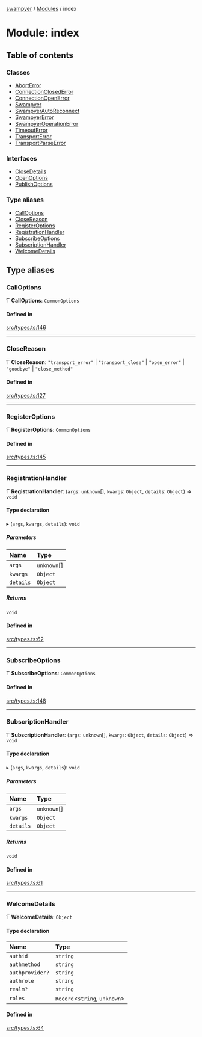 [swampyer](../README.md) / [Modules](../modules.md) / index

# Module: index

## Table of contents

### Classes

- [AbortError](../classes/index.AbortError.md)
- [ConnectionClosedError](../classes/index.ConnectionClosedError.md)
- [ConnectionOpenError](../classes/index.ConnectionOpenError.md)
- [Swampyer](../classes/index.Swampyer.md)
- [SwampyerAutoReconnect](../classes/index.SwampyerAutoReconnect.md)
- [SwampyerError](../classes/index.SwampyerError.md)
- [SwampyerOperationError](../classes/index.SwampyerOperationError.md)
- [TimeoutError](../classes/index.TimeoutError.md)
- [TransportError](../classes/index.TransportError.md)
- [TransportParseError](../classes/index.TransportParseError.md)

### Interfaces

- [CloseDetails](../interfaces/index.CloseDetails.md)
- [OpenOptions](../interfaces/index.OpenOptions.md)
- [PublishOptions](../interfaces/index.PublishOptions.md)

### Type aliases

- [CallOptions](index.md#calloptions)
- [CloseReason](index.md#closereason)
- [RegisterOptions](index.md#registeroptions)
- [RegistrationHandler](index.md#registrationhandler)
- [SubscribeOptions](index.md#subscribeoptions)
- [SubscriptionHandler](index.md#subscriptionhandler)
- [WelcomeDetails](index.md#welcomedetails)

## Type aliases

### CallOptions

Ƭ **CallOptions**: `CommonOptions`

#### Defined in

[src/types.ts:146](https://github.com/zaberSatnam/js-swampyer/blob/51c14e1/src/types.ts#L146)

___

### CloseReason

Ƭ **CloseReason**: ``"transport_error"`` \| ``"transport_close"`` \| ``"open_error"`` \| ``"goodbye"`` \| ``"close_method"``

#### Defined in

[src/types.ts:127](https://github.com/zaberSatnam/js-swampyer/blob/51c14e1/src/types.ts#L127)

___

### RegisterOptions

Ƭ **RegisterOptions**: `CommonOptions`

#### Defined in

[src/types.ts:145](https://github.com/zaberSatnam/js-swampyer/blob/51c14e1/src/types.ts#L145)

___

### RegistrationHandler

Ƭ **RegistrationHandler**: (`args`: `unknown`[], `kwargs`: `Object`, `details`: `Object`) => `void`

#### Type declaration

▸ (`args`, `kwargs`, `details`): `void`

##### Parameters

| Name | Type |
| :------ | :------ |
| `args` | `unknown`[] |
| `kwargs` | `Object` |
| `details` | `Object` |

##### Returns

`void`

#### Defined in

[src/types.ts:62](https://github.com/zaberSatnam/js-swampyer/blob/51c14e1/src/types.ts#L62)

___

### SubscribeOptions

Ƭ **SubscribeOptions**: `CommonOptions`

#### Defined in

[src/types.ts:148](https://github.com/zaberSatnam/js-swampyer/blob/51c14e1/src/types.ts#L148)

___

### SubscriptionHandler

Ƭ **SubscriptionHandler**: (`args`: `unknown`[], `kwargs`: `Object`, `details`: `Object`) => `void`

#### Type declaration

▸ (`args`, `kwargs`, `details`): `void`

##### Parameters

| Name | Type |
| :------ | :------ |
| `args` | `unknown`[] |
| `kwargs` | `Object` |
| `details` | `Object` |

##### Returns

`void`

#### Defined in

[src/types.ts:61](https://github.com/zaberSatnam/js-swampyer/blob/51c14e1/src/types.ts#L61)

___

### WelcomeDetails

Ƭ **WelcomeDetails**: `Object`

#### Type declaration

| Name | Type |
| :------ | :------ |
| `authid` | `string` |
| `authmethod` | `string` |
| `authprovider?` | `string` |
| `authrole` | `string` |
| `realm?` | `string` |
| `roles` | `Record`<`string`, `unknown`\> |

#### Defined in

[src/types.ts:64](https://github.com/zaberSatnam/js-swampyer/blob/51c14e1/src/types.ts#L64)
